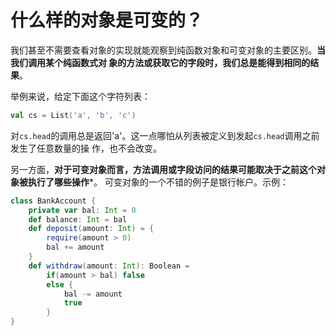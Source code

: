 什么样的对象是可变的？
================================================================================
我们甚至不需要查看对象的实现就能观察到纯函数对象和可变对象的主要区别。**当我们调用某个纯函数式对
象的方法或获取它的字段时，我们总是能得到相同的结果**。

举例来说，给定下面这个字符列表：
```scala
val cs = List('a', 'b', 'c')
```
对`cs.head`的调用总是返回'a'。这一点哪怕从列表被定义到发起`cs.head`调用之前发生了任意数量的操
作，也不会改变。

另一方面，**对于可变对象而言，方法调用或字段访问的结果可能取决于之前这个对象被执行了哪些操作***。
可变对象的一个不错的例子是银行帐户。示例：
```scala
class BankAccount {
    private var bal: Int = 0
    def balance: Int = bal
    def deposit(amount: Int) = {
        require(amount > 0)
        bal += amount
    }
    def withdraw(amount: Int): Boolean = 
        if(amount > bal) false
        else {
            bal -= amount
            true
        }
}
```
